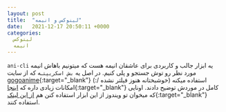 ```yaml
---
layout: post
title:  "لینوکس و انیمه"
date:   2021-12-17 20:50:11 +0000
categories:
  لینوکس
  انیمه
---
```

`ani-cli` یه ابزار جالب و کاربردی برای عاشقان انیمه هست که میتونیم باهاش انیمه مورد نظر رو توش جستجو و پلی کنیم.
در اصل یه `بش اسکریپت`ـه که از سایت [gogoanime](https://gogoanime.pe){:target="_blank"} استفاده میکنه (خوشبختانه هنوز فیلتر نشده /:)
امکانات زیادی داره که [اینجا](https://github.com/pystardust/ani-cli){:target="_blank"} کامل در موردش توضیح دادند.
اونایی که میخوان تو ویندوز از این ابزار استفاده کنن هم [از این لینک](https://github.com/pystardust/ani-cli/tree/windows-vlc){:target="_blank"} استفاده کنند.